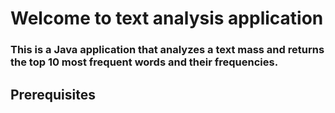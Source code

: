 # Welcome to text analysis application
### This is a Java application that analyzes a text mass and returns the top 10 most frequent words and their frequencies.



## Prerequisites

